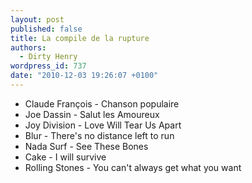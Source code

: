 ```yaml
---
layout: post
published: false
title: La compile de la rupture
authors:
  - Dirty Henry
wordpress_id: 737
date: "2010-12-03 19:26:07 +0100"
---
```


- Claude François - Chanson populaire
- Joe Dassin - Salut les Amoureux
- Joy Division - Love Will Tear Us Apart
- Blur - There's no distance left to run
- Nada Surf - See These Bones
- Cake - I will survive
- Rolling Stones - You can't always get what you want
